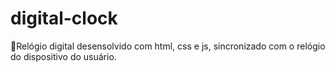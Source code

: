 # digital-clock

🎯Relógio digital desensolvido com html, css e js, sincronizado com o relógio do dispositivo do usuário.
